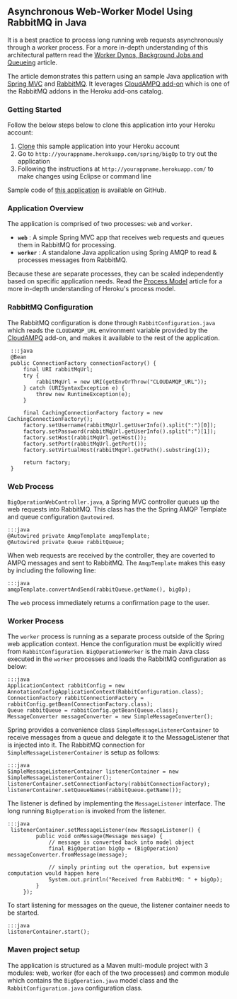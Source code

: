 ## Asynchronous Web-Worker Model Using RabbitMQ in Java

It is a best practice to process long running web requests asynchronously through a worker process. For a more in-depth understanding of this architectural pattern read the [Worker Dynos, Background Jobs and Queueing](https://devcenter.heroku.com/articles/background-jobs-queueing) article.

The article demonstrates this pattern using an sample Java application with [Spring MVC](http://static.springsource.org/spring/docs/current/spring-framework-reference/html/mvc.html) and [RabbitMQ](http://www.rabbitmq.com/). It leverages [CloudAMPQ add-on](https://addons.heroku.com/cloudamqp) which is one of the RabbitMQ addons in the Heroku add-ons catalog.

### Getting Started

Follow the below steps below to clone this application into your Heroku account:

1. [Clone](https://api.heroku.com/myapps/devcenter-java-web-worker/clone) this sample application into your Heroku account
2. Go to `http://yourappname.herokuapp.com/spring/bigOp` to try out the application
3. Following the instructions at `http://yourappname.herokuapp.com/` to make changes using Eclipse or command line

Sample code of [this application](https://github.com/heroku/devcenter-java-web-worker) is available on GitHub.

### Application Overview

The application is comprised of two processes: `web` and `worker`.

* __`web`__ : A simple Spring MVC app that receives web requests and queues them in RabbitMQ for processing.
* __`worker`__ :  A standalone Java application using Spring AMQP to read & processes messages from RabbitMQ.

Because these are separate processes, they can be scaled independently based on specific application needs. Read the [Process Model](https://devcenter.heroku.com/articles/process-model) article for a more in-depth understanding of Heroku's process model.

### RabbitMQ Configuration

The RabbitMQ configuration is done through `RabbitConfiguration.java` which reads the `CLOUDAMQP_URL` environment variable provided by the [CloudAMPQ](https://addons.heroku.com/cloudamqp) add-on, and makes it available to the rest of the application.

     :::java
     @Bean
     public ConnectionFactory connectionFactory() {
         final URI rabbitMqUrl;
         try {
             rabbitMqUrl = new URI(getEnvOrThrow("CLOUDAMQP_URL"));
         } catch (URISyntaxException e) {
             throw new RuntimeException(e);
         }

         final CachingConnectionFactory factory = new CachingConnectionFactory();
         factory.setUsername(rabbitMqUrl.getUserInfo().split(":")[0]);
         factory.setPassword(rabbitMqUrl.getUserInfo().split(":")[1]);
         factory.setHost(rabbitMqUrl.getHost());
         factory.setPort(rabbitMqUrl.getPort());
         factory.setVirtualHost(rabbitMqUrl.getPath().substring(1));

         return factory;
     }

### Web Process

`BigOperationWebController.java`, a Spring MVC controller queues up the web requests into RabbitMQ. This class has the the Spring AMQP Template and queue configuration `@autowired`.

    :::java
    @Autowired private AmqpTemplate amqpTemplate;
    @Autowired private Queue rabbitQueue;

When web requests are received by the controller, they are coverted to AMPQ messages and sent to RabbitMQ. The `AmqpTemplate` makes this easy by including the following line:

    :::java
    amqpTemplate.convertAndSend(rabbitQueue.getName(), bigOp);

The `web` process immediately returns a confirmation page to the user.

### Worker Process

The `worker` process is running as a separate process outside of the Spring web application context. Hence the configuration must be explicitly wired from `RabbitConfiguration`. `BigOperationWorker` is the main Java class executed in the `worker` processes and loads the RabbitMQ configuration as below:

    :::java
    ApplicationContext rabbitConfig = new AnnotationConfigApplicationContext(RabbitConfiguration.class);
    ConnectionFactory rabbitConnectionFactory = rabbitConfig.getBean(ConnectionFactory.class);
    Queue rabbitQueue = rabbitConfig.getBean(Queue.class);
    MessageConverter messageConverter = new SimpleMessageConverter();

Spring provides a convenience class `SimpleMessageListenerContainer` to receive messages from a queue and delegate it to the MessageListener that is injected into it. The RabbitMQ connection for `SimpleMessageListenerContainer` is setup as follows:

    :::java
    SimpleMessageListenerContainer listenerContainer = new SimpleMessageListenerContainer();
    listenerContainer.setConnectionFactory(rabbitConnectionFactory);
    listenerContainer.setQueueNames(rabbitQueue.getName());

 The listener is defined by implementing the `MessageListener` interface. The long running `BigOperation` is invoked from the listener.

    :::java
     listenerContainer.setMessageListener(new MessageListener() {
             public void onMessage(Message message) {
                 // message is converted back into model object
                 final BigOperation bigOp = (BigOperation) messageConverter.fromMessage(message);
                
                 // simply printing out the operation, but expensive computation would happen here
                 System.out.println("Received from RabbitMQ: " + bigOp);
             }
         });


To start listening for messages on the queue, the listener container needs to be started.

    :::java
    listenerContainer.start();

### Maven project setup

The application is structured as a Maven multi-module project with 3 modules: web, worker (for each of the two processes) and common module which contains the `BigOperation.java` model class and the `RabbitConfiguration.java` configuration class. 
